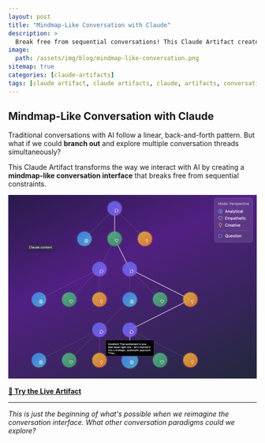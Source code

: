 ```yaml
---
layout: post
title: "Mindmap-Like Conversation with Claude"
description: >
  Break free from sequential conversations! This Claude Artifact creates a dynamic, branching conversation experience that lets you explore multiple discussion threads simultaneously.
image: 
  path: /assets/img/blog/mindmap-like-conversation.png
sitemap: true
categories: [claude-artifacts]
tags: [claude artifact, claude artifacts, claude, artifacts, conversation, mindmap, mindmap like conversation, talk to ai, branching conversation, ]
---
```


## Mindmap-Like Conversation with Claude

Traditional conversations with AI follow a linear, back-and-forth pattern. But what if we could **branch out** and explore multiple conversation threads simultaneously? 

This Claude Artifact transforms the way we interact with AI by creating a **mindmap-like conversation interface** that breaks free from sequential constraints.

[![Mindmap Conversation Interface](/assets/img/blog/mindmap-like-conversation.png)](https://claude.ai/public/artifacts/0b8d19e7-53f0-47a5-a41f-302f674af269)

**[🚀 Try the Live Artifact](https://claude.ai/public/artifacts/0b8d19e7-53f0-47a5-a41f-302f674af269)**

---

*This is just the beginning of what's possible when we reimagine the conversation interface. What other conversation paradigms could we explore?*
